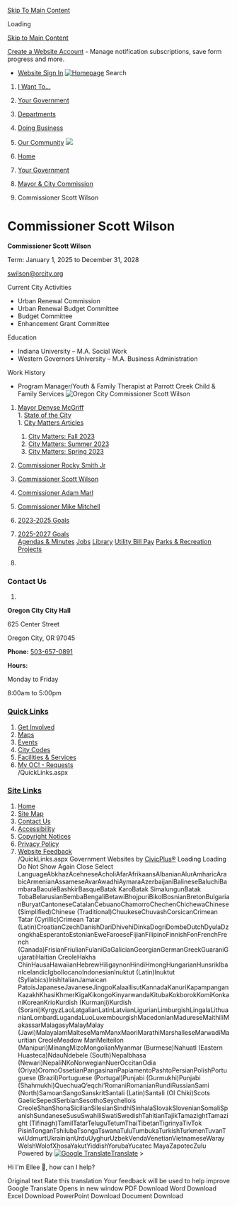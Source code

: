  [Skip To Main Content](https://www.orcity.org/1774/Commissioner-Scott-Wilson/)  

Loading

  [Skip to Main Content](https://www.orcity.org/1774/Commissioner-Scott-Wilson/)  

 [Create a Website Account](https://www.orcity.org/MyAccount/ProfileCreate)  - Manage notification subscriptions, save form progress and more.    

 *  [Website Sign In](https://www.orcity.org/MyAccount) 
  [![Homepage](images/e60a42771d0646e61a35caf8427da7c3dd7ce5358d575060a677b2f521fc8106.png)](https://www.orcity.org/)   [](https://www.orcity.org/Search/Results) Search 

 1.  [I Want To...](https://www.orcity.org/9/I-Want-To) 
 1.  [Your Government](https://www.orcity.org/27/Your-Government) 
 1.  [Departments](https://www.orcity.org/149/Departments) 
 1.  [Doing Business](https://www.orcity.org/35/Doing-Business) 
 1.  [Our Community](https://www.orcity.org/31/Our-Community) 
  ![](images/b690b73b99070824d3f60b784ec6ea838c92ee818f4db30b7ac9a9452f4431d0.jpg)  

 1.  [Home](https://www.orcity.org/) 
 1.  [Your Government](https://www.orcity.org/27/Your-Government) 
 1.  [Mayor & City Commission](https://www.orcity.org/933/Mayor-City-Commission) 
 1. Commissioner Scott Wilson

# Commissioner Scott Wilson

 __Commissioner Scott Wilson__ 

Term: January 1, 2025 to December 31, 2028

 [swilson@orcity.org](mailto:swilson@orcity.org) 

Current City Activities

 * Urban Renewal Commission
 * Urban Renewal Budget Committee
 * Budget Committee
 * Enhancement Grant Committee

Education

 * Indiana University – M.A. Social Work
 * Western Governors University – M.A. Business Administration  

 

Work History

 * Program Manager/Youth & Family Therapist at Parrott Creek Child & Family Services 
  ![Oregon City Commissioner Scott Wilson](images/95db416113991e676053c2a36e4cb175134ec227e7f25275c4ff18709a7c9b5e.jpg)  

 1.   [Mayor Denyse McGriff](https://www.orcity.org/1772/Mayor-Denyse-McGriff)  [](https://www.orcity.org/1774/Commissioner-Scott-Wilson/)  
    1.   [State of the City](https://www.orcity.org/494/State-of-the-City)  
    1.   [City Matters Articles](https://www.orcity.org/478/City-Matters-Articles)  [](https://www.orcity.org/1774/Commissioner-Scott-Wilson/)  
       1.   [City Matters: Fall 2023](https://www.orcity.org/1787/City-Matters-Fall-2023)  
       1.   [City Matters: Summer 2023](https://www.orcity.org/1788/City-Matters-Summer-2023)  
       1.   [City Matters: Spring 2023](https://www.orcity.org/1789/City-Matters-Spring-2023)  
 1.   [Commissioner Rocky Smith Jr](https://www.orcity.org/1773/Commissioner-Rocky-Smith-Jr)  
 1.   [Commissioner Scott Wilson](https://www.orcity.org/1774/Commissioner-Scott-Wilson)  
 1.   [Commissioner Adam Marl](https://www.orcity.org/1775/Commissioner-Adam-Marl)  
 1.   [Commissioner Mike Mitchell](https://www.orcity.org/1776/Commissioner-Mike-Mitchell)  
 1.   [2023-2025 Goals](https://www.orcity.org/1753/2023-2025-Goals)  
 1.   [2025-2027 Goals](https://www.orcity.org/3380/2025-2027-Goals)  
  [Agendas & Minutes](https://www.orcity.org/1709/Agendas-and-Minutes-from-July-2020-to-Cu)   [Jobs](https://www.orcity.org/512/Application-Process)   [Library](https://www.orcity.org/159/Public-Library)   [Utility Bill Pay](https://online-billpay.com/?companyname=OREGON_CITY)   [Parks & Recreation](https://www.orcity.org/158/Parks-Recreation)   [Projects](https://www.orcity.org/projects)  

 1.    

 [](https://www.orcity.org/)    

  [](https://www.facebook.com/cityoforegoncity/)   [](https://www.instagram.com/cityoforegoncity/?hl=en)   [](https://www.youtube.com/user/CityofOregonCity)  

### Contact Us

 1.    

 __Oregon City City Hall__    

625 Center Street   

Oregon City, OR 97045   

 __Phone:__  [503-657-0891]()    

 __Hours:__    

Monday to Friday   

8:00am to 5:00pm   

###  [Quick Links](https://www.orcity.org/QuickLinks.aspx?CID=15) 

 1.  [Get Involved](https://www.orcity.org/521/Volunteer-with-Oregon-City)  
 1.  [Maps](https://www.orcity.org/382/Mapping-GIS)  
 1.  [Events](https://www.orcity.org/998/Community-Events)  
 1.  [City Codes](https://library.municode.com/or/oregon_city/codes/municipal_code)  
 1.  [Facilities & Services](https://www.orcity.org/Facilities)  
 1.  [My OC! - Requests](https://www.orcity.org/1174/My-OC)  
 /QuickLinks.aspx 

###  [Site Links](https://www.orcity.org/QuickLinks.aspx?CID=16) 

 1.  [Home](https://www.orcity.org/)  
 1.  [Site Map](https://www.orcity.org/sitemap)  
 1.  [Contact Us](https://www.orcity.org/directory.aspx)  
 1.  [Accessibility](https://www.orcity.org/accessibility)  
 1.  [Copyright Notices](https://www.orcity.org/copyright)  
 1.  [Privacy Policy](https://www.orcity.org/privacy)  
 1.  [Website Feedback](https://www.orcity.org/FormCenter/General-Forms-4/Website-Feedback-75)  
 /QuickLinks.aspx Government Websites by [CivicPlus®](https://connect.civicplus.com/referral)  Loading Loading Do Not Show Again Close Select LanguageAbkhazAcehneseAcholiAfarAfrikaansAlbanianAlurAmharicArabicArmenianAssameseAvarAwadhiAymaraAzerbaijaniBalineseBaluchiBambaraBaouléBashkirBasqueBatak KaroBatak SimalungunBatak TobaBelarusianBembaBengaliBetawiBhojpuriBikolBosnianBretonBulgarianBuryatCantoneseCatalanCebuanoChamorroChechenChichewaChinese (Simplified)Chinese (Traditional)ChuukeseChuvashCorsicanCrimean Tatar (Cyrillic)Crimean Tatar (Latin)CroatianCzechDanishDariDhivehiDinkaDogriDombeDutchDyulaDzongkhaEsperantoEstonianEweFaroeseFijianFilipinoFinnishFonFrenchFrench (Canada)FrisianFriulianFulaniGaGalicianGeorgianGermanGreekGuaraniGujaratiHaitian CreoleHakha ChinHausaHawaiianHebrewHiligaynonHindiHmongHungarianHunsrikIbanIcelandicIgboIlocanoIndonesianInuktut (Latin)Inuktut (Syllabics)IrishItalianJamaican PatoisJapaneseJavaneseJingpoKalaallisutKannadaKanuriKapampanganKazakhKhasiKhmerKigaKikongoKinyarwandaKitubaKokborokKomiKonkaniKoreanKrioKurdish (Kurmanji)Kurdish (Sorani)KyrgyzLaoLatgalianLatinLatvianLigurianLimburgishLingalaLithuanianLombardLugandaLuoLuxembourgishMacedonianMadureseMaithiliMakassarMalagasyMalayMalay (Jawi)MalayalamMalteseMamManxMaoriMarathiMarshalleseMarwadiMauritian CreoleMeadow MariMeiteilon (Manipuri)MinangMizoMongolianMyanmar (Burmese)Nahuatl (Eastern Huasteca)NdauNdebele (South)Nepalbhasa (Newari)NepaliNKoNorwegianNuerOccitanOdia (Oriya)OromoOssetianPangasinanPapiamentoPashtoPersianPolishPortuguese (Brazil)Portuguese (Portugal)Punjabi (Gurmukhi)Punjabi (Shahmukhi)QuechuaQʼeqchiʼRomaniRomanianRundiRussianSami (North)SamoanSangoSanskritSantali (Latin)Santali (Ol Chiki)Scots GaelicSepediSerbianSesothoSeychellois CreoleShanShonaSicilianSilesianSindhiSinhalaSlovakSlovenianSomaliSpanishSundaneseSusuSwahiliSwatiSwedishTahitianTajikTamazightTamazight (Tifinagh)TamilTatarTeluguTetumThaiTibetanTigrinyaTivTok PisinTonganTshilubaTsongaTswanaTuluTumbukaTurkishTurkmenTuvanTwiUdmurtUkrainianUrduUyghurUzbekVendaVenetianVietnameseWarayWelshWolofXhosaYakutYiddishYorubaYucatec MayaZapotecZulu Powered by  [![Google Translate](images/3f3f3a8d0882c4edd13c1755632554f3042dd0f45af91da1e753b94d76c2513f.png)Translate](https://translate.google.com/)  > 

Hi I'm Ellee 👋, how can I help?

 Original text Rate this translation Your feedback will be used to help improve Google Translate  []()  []()  Opens in new window PDF Download Word Download Excel Download PowerPoint Download Document Download 